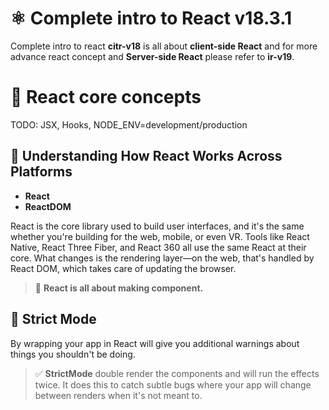 # ⚛️ Complete intro to React v18.3.1

Complete intro to react **citr-v18** is all about **client-side React** and for more advance react concept and **Server-side React** please refer to **ir-v19**.

# 🚀 React core concepts

TODO: JSX, Hooks, NODE_ENV=development/production

## 📌 Understanding How React Works Across Platforms

- **React**
- **ReactDOM**

React is the core library used to build user interfaces, and it's the same whether you're building for the web, mobile, or even VR. Tools like React Native, React Three Fiber, and React 360 all use the same React at their core. What changes is the rendering layer—on the web, that's handled by React DOM, which takes care of updating the browser.

> 🧩 **React is all about making component.**

## 📌 Strict Mode

By wrapping your app in <StrictMode></StrictMode> React will give you additional warnings about things you shouldn't be doing.

> ✅ **StrictMode** double render the components and will run the effects twice. It does this to catch subtle bugs where your app will change between renders when it's not meant to.
